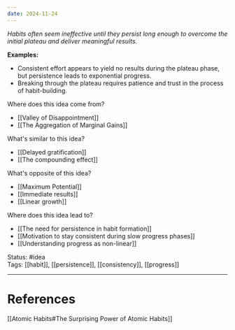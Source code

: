 ```yaml
---
date: 2024-11-24
---
```

_Habits often seem ineffective until they persist long enough to overcome the initial plateau and deliver meaningful results._

**Examples:**
- Consistent effort appears to yield no results during the plateau phase, but persistence leads to exponential progress.
- Breaking through the plateau requires patience and trust in the process of habit-building.

Where does this idea come from?  
- [[Valley of Disappointment]]
- [[The Aggregation of Marginal Gains]]

What's similar to this idea?  
- [[Delayed gratification]]
- [[The compounding effect]]

What's opposite of this idea?  
- [[Maximum Potential]]
- [[Immediate results]]
- [[Linear growth]]

Where does this idea lead to?  
- [[The need for persistence in habit formation]]
- [[Motivation to stay consistent during slow progress phases]]
- [[Understanding progress as non-linear]]


Status: #idea  
Tags: [[habit]], [[persistence]], [[consistency]], [[progress]]

---
# References
[[Atomic Habits#The Surprising Power of Atomic Habits]]